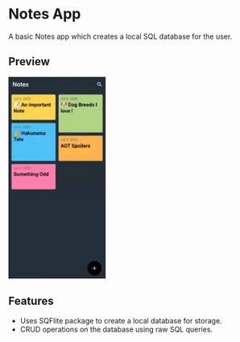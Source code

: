 # Notes App

A basic Notes app which creates a local SQL database for the user.

## Preview
<img src="https://github.com/DGgrx/Notes-sqflite/blob/master/preview.gif" height="400" />

## Features
- Uses SQFlite package to create a local database for storage.
- CRUD operations on the database using raw SQL queries.
